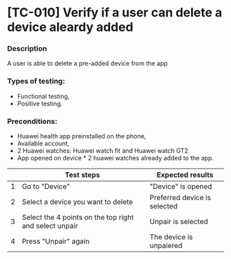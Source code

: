 # **[TC-010] Verify if a user can delete a device aleardy added**

### **Description**

A user is able to delete a pre-added device from the app

### **Types of testing:**

- Functional testing,
- Positive testing.

### **Preconditions:**

- Huawei health app preinstalled on the phone,
- Available account,
- 2 Huawei watches: Huawei watch fit and Huawei watch GT2
- App opened on device \* 2 huawei watches already added to the app.

|     | **Test steps**                                         | **Expected results**         |
| --- | ------------------------------------------------------ | ---------------------------- |
| 1   | Go to "Device"                                         | "Device" is opened           |
| 2   | Select a device you want to delete                     | Preferred device is selected |
| 3   | Select the 4 points on the top right and select unpair | Unpair is selected           |
| 4   | Press "Unpair" again                                   | The device is unpaiered      |

